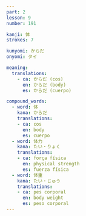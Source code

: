 ```yaml
---
part: 2
lesson: 9
number: 191

kanji: 体
strokes: 7

kunyomi: からだ
onyomi: タイ

meaning:
  translations:
    - ca: からだ (cos)
      en: からだ (body)
      es: からだ (cuerpo)

compound_words:
  - word: 体
    kana: からだ
    translations:
    - ca: cos
      en: body
      es: cuerpo
  - word: 体力
    kana: たい・りょく
    translations:
    - ca: força física
      en: physical strength
      es: fuerza física
  - word: 体重
    kana: たい・じゅう
    translations:
    - ca: pes corporal
      en: body weight
      es: peso corporal
---
```


